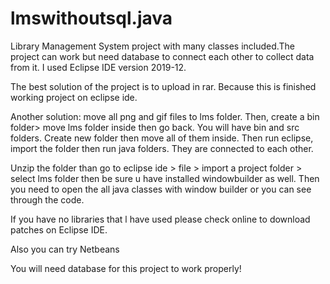 # lmswithoutsql.java
Library Management System project with many classes included.The project can work but need database to connect each other to collect data from it. I used Eclipse IDE version 2019-12.





The best solution of the project is to upload in rar. Because this is finished working project  on eclipse ide. 

Another solution:  move all png and gif files to lms folder. Then, create a bin folder> move lms folder inside then go back. You will have bin and src folders. Create new folder then move all of them inside. Then run eclipse, import the folder then run  java folders. They are connected to each other.




Unzip  the folder than go to eclipse ide > file > import a project folder > select lms folder then  be sure u have installed windowbuilder  as well. Then you need to open the all java classes with window builder or you can see through the code. 





If you have no libraries that l have used  please check online to download patches on Eclipse IDE. 



Also you can try Netbeans







You will need database for this project to work properly!
